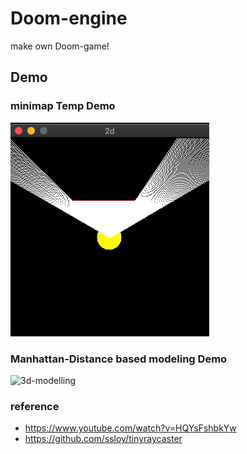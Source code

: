 # Doom-engine

 make own Doom-game!

## Demo 
 
### minimap Temp Demo 
 ![2d_raycasting](docs/2d-simple_ray-casting.gif)

### Manhattan-Distance based modeling Demo 
 ![3d-modelling](docs/temp-3d-modeling_mahattan_based.gif)

### reference

- https://www.youtube.com/watch?v=HQYsFshbkYw
- https://github.com/ssloy/tinyraycaster
